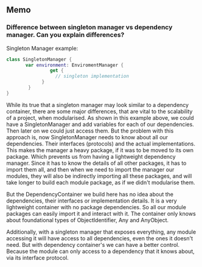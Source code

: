 ## Memo

### Difference between singleton manager vs dependency manager. Can you explain differences?

Singleton Manager example:
```swift
class SingletonManager {
       var environment: EnviromentManager {
                get {
                  // singleton implementation
             }
        }
}
```


While its true that a singleton manager may look similar to a dependency container, there are some major differences, that are vital to the scalability of a project, when modularised.
As shown in this example above, we could have a SingletonManager and add variables for each of our dependencies. Then later on we could just access them. 
But the problem with this approach is, now SingletonManager needs to know about all our dependencies. Their interfaces (protocols) and the actual implementations. This makes the manager a heavy package, if it was to be moved to its own package. Which prevents us from having a lightweight dependency manager. Since it has to know the details of all other packages, it has to import them all, and then when we need to import the manager our modules, they will also be indirectly importing all these packages, and will take longer to build each module package, as if we didn't modularise them.

But the DependencyContainer we build here has no idea about the dependencies, their interfaces or implementation details. It is a very lightweight container with no package dependencies. So all our module packages can easily import it and interact with it. The container only knows about foundational types of ObjectIdentifier, Any and AnyObject.

Additionally, with a singleton manager that exposes everything, any module accessing it will have access to all dependencies, even the ones it doesn't need. But with dependency container's we can have a better control. Because the module can only access to a dependency that it knows about, via its interface protocol.
